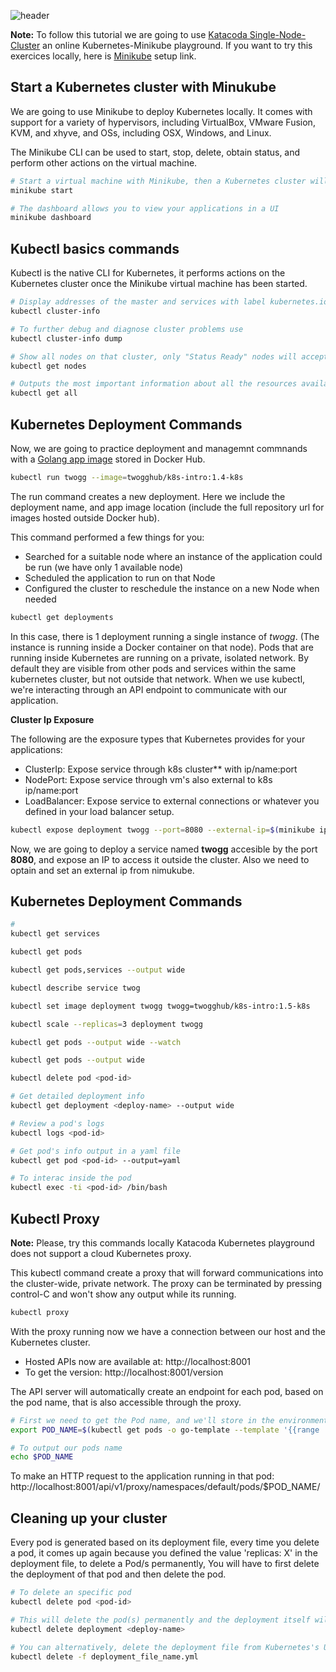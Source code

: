 ![header](https://raw.githubusercontent.com/twogg-git/k8s-intro/master/kubernetes_katacoda.png)


**Note:** To follow this tutorial we are going to use [Katacoda Single-Node-Cluster](https://www.katacoda.com/courses/kubernetes/launch-single-node-cluster) an online Kubernetes-Minikube playground. If you want to try this exercices locally, here is [Minikube](https://github.com/kubernetes/minikube/) setup link.

## Start a Kubernetes cluster with Minukube

We are going to use Minikube to deploy Kubernetes locally. It comes with support for a variety of hypervisors, including VirtualBox, VMware Fusion, KVM, and xhyve, and OSs, including OSX, Windows, and Linux.

The Minikube CLI can be used to start, stop, delete, obtain status, and perform other actions on the virtual machine. 

```sh
# Start a virtual machine with Minikube, then a Kubernetes cluster will be runnig in that VM
minikube start

# The dashboard allows you to view your applications in a UI 
minikube dashboard
```

## Kubectl basics commands

Kubectl is the native CLI for Kubernetes, it performs actions on the Kubernetes cluster once the Minikube virtual machine has been started.

```sh
# Display addresses of the master and services with label kubernetes.io/cluster-service=true 
kubectl cluster-info

# To further debug and diagnose cluster problems use
kubectl cluster-info dump

# Show all nodes on that cluster, only "Status Ready" nodes will accept applications for deployment
kubectl get nodes

# Outputs the most important information about all the resources available
kubectl get all 
```

## Kubernetes Deployment Commands 

Now, we are going to practice deployment and managemnt commnands with a [Golang app image](https://hub.docker.com/r/twogghub/k8s-intro/) stored in Docker Hub.

```sh
kubectl run twogg --image=twogghub/k8s-intro:1.4-k8s
```

The run command creates a new deployment. Here we include the deployment name, and app image location (include the full repository url for images hosted outside Docker hub).

This command performed a few things for you:
- Searched for a suitable node where an instance of the application could be run (we have only 1 available node)
- Scheduled the application to run on that Node
- Configured the cluster to reschedule the instance on a new Node when needed

```sh
kubectl get deployments
```
In this case, there is 1 deployment running a single instance of *twogg*. (The instance is running inside a Docker container on that node). Pods that are running inside Kubernetes are running on a private, isolated network. By default they are visible from other pods and services within the same kubernetes cluster, but not outside that network. When we use kubectl, we're interacting through an API endpoint to communicate with our application.

**Cluster Ip Exposure**

The following are the exposure types that Kubernetes provides for your applications:
- ClusterIp: Expose service through k8s cluster** with ip/name:port
- NodePort: Expose service through vm's also external to k8s ip/name:port
- LoadBalancer: Expose service to external connections or whatever you defined in your load balancer setup.

```sh
kubectl expose deployment twogg --port=8080 --external-ip=$(minikube ip) --type=LoadBalancer
```
Now, we are going to deploy a service named **twogg** accesible by the port **8080**, and expose an IP to access it outside the cluster. Also we need to optain and set an external ip from nimukube.

## Kubernetes Deployment Commands 

```sh
#
kubectl get services

kubectl get pods

kubectl get pods,services --output wide

kubectl describe service twog

kubectl set image deployment twogg twogg=twogghub/k8s-intro:1.5-k8s

kubectl scale --replicas=3 deployment twogg

kubectl get pods --output wide --watch

kubectl get pods --output wide 

kubectl delete pod <pod-id>

# Get detailed deployment info 
kubectl get deployment <deploy-name> --output wide

# Review a pod's logs
kubectl logs <pod-id>

# Get pod's info output in a yaml file
kubectl get pod <pod-id> --output=yaml

# To interac inside the pod
kubectl exec -ti <pod-id> /bin/bash
```

## Kubectl Proxy

**Note:** Please, try this commands locally Katacoda Kubernetes playground does not support a cloud Kubernetes proxy. 

This kubectl command create a proxy that will forward communications into the cluster-wide, private network. The proxy can be terminated by pressing control-C and won't show any output while its running. 

```sh
kubectl proxy
```

With the proxy running now we have a connection between our host and the Kubernetes cluster.
- Hosted APIs now are available at: http://localhost:8001 
- To get the version: http://localhost:8001/version

The API server will automatically create an endpoint for each pod, based on the pod name, that is also accessible through the proxy. 

```sh
# First we need to get the Pod name, and we'll store in the environment variable POD_NAME
export POD_NAME=$(kubectl get pods -o go-template --template '{{range .items}}{{.metadata.name}}{{"\n"}}{{end}}')

# To output our pods name 
echo $POD_NAME
```

To make an HTTP request to the application running in that pod: http://localhost:8001/api/v1/proxy/namespaces/default/pods/$POD_NAME/

## Cleaning up your cluster

Every pod is generated based on its deployment file, every time you delete a pod, it comes up again because you 
defined the value 'replicas: X' in the deployment file, to delete a Pod/s permanently, You will have to first delete the deployment of that pod and then delete the pod.

```sh
# To delete an specific pod  
kubectl delete pod <pod-id>

# This will delete the pod(s) permanently and the deployment itself will be deleted permanently 
kubectl delete deployment <deploy-name>

# You can alternatively, delete the deployment file from Kubernetes's UI as well
kubectl delete -f deployment_file_name.yml
```
